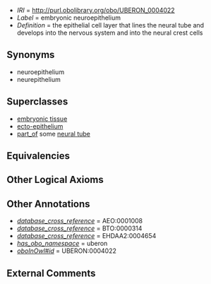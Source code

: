 * *IRI* = http://purl.obolibrary.org/obo/UBERON_0004022
 * *Label* = embryonic neuroepithelium
 * *Definition* = the epithelial cell layer that lines the neural tube and develops into the nervous system and into the neural crest cells

## Synonyms

 * neuroepithelium
 * neurepithelium

## Superclasses

 * [embryonic tissue](../../UBERON/91/UBERON_0005291.md)
 * [ecto-epithelium](../../UBERON/71/UBERON_0010371.md)
 * [part_of](../../BFO/50/BFO_0000050.md) some [neural tube](../../UBERON/49/UBERON_0001049.md)

## Equivalencies


## Other Logical Axioms


## Other Annotations

 * *[database_cross_reference](../../ef/oboInOwl#hasDbXref.md)* = AEO:0001008
 * *[database_cross_reference](../../ef/oboInOwl#hasDbXref.md)* = BTO:0000314
 * *[database_cross_reference](../../ef/oboInOwl#hasDbXref.md)* = EHDAA2:0004654
 * *[has_obo_namespace](../../ce/oboInOwl#hasOBONamespace.md)* = uberon
 * *[oboInOwl#id](../../id/oboInOwl#id.md)* = UBERON:0004022

## External Comments

